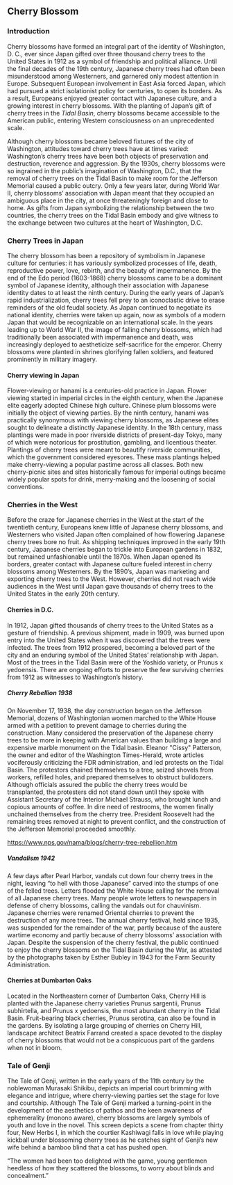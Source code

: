 <var data-essay
     title="Cherry Blossom"
     data-banner="https://upload.wikimedia.org/wikipedia/commons/thumb/8/8e/USA-Cherry_Blossom0.jpg/800px-USA-Cherry_Blossom0.jpg"
     data-layout="vtl"
     data-about="Q871991"></var>

<var title="cherry blossom" id="Q871991"  data-category="plant"></var>
<var title="Dumbarton Oaks" id="Q1264942"></var>
<var title="Eleanor Patterson" id="Q5122270"></var>
<var title="hanami" id="Q210150" data-category="activity"></var>
<var title="Murasaki Shikibu" id="Q81731"></var>
<var title="Prunus" id="Q190545"></var>
<var title="Prunus serotina" id="Q158987"></var>
<var title="Stockholm" id="Q1754"></var>
<var title="The Tale of Genji" id="Q8269"></var>

<var title="Washington, D. C." 
     id="Q61"
     data-fill="#FF0000"
     data-marker-symbol="landmark"
     data-prefer-geojson="true"
     ></var>

<var title="West Yorkshire"
     id="Q23083"
     data-fill="#FF0000"
     data-marker-symbol="leaf"
     ></var>

## Cherry Blossom
<var data-map id="intro-map" data-center="51.4,0.53" data-zoom="2" data-hide-labels="true" data-basemap="Esri_WorldPhysical"></var>
<var data-map-layer
     title="Polyline Decorator Test"
     data-type="geojson" 
     data-url="https://jstor-labs.github.io/plant-humanities/geojson/polyline_decorator.json"
     data-active="true"></var>

### Introduction

Cherry blossoms have formed an integral part of the identity of Washington, D. C., ever since Japan gifted over three thousand cherry trees to the United States in 1912 as a symbol of friendship and political alliance. Until the final decades of the 19th century, Japanese cherry trees had often been misunderstood among Westerners, and garnered only modest attention in Europe. Subsequent European involvement in East Asia forced Japan, which had pursued a strict isolationist policy for centuries, to open its borders. As a result, Europeans enjoyed greater contact with Japanese culture, and a growing interest in cherry blossoms. With the planting of Japan’s gift of cherry trees in the <var id="Q956781">Tidal Basin</var>, cherry blossoms became accessible to the American public, entering Western consciousness on an unprecedented scale.
<var title="West Yorkshire" id="Q23083"></var>
<var data-primary="map"></var>
<var data-image
     title="Holotype of Prunus serrulata Lindley f. shibayama E. H. Wilson [family ROSACEAE]"
     data-fit="cover"
     data-url="https://plants.jstor.org/seqapp/adore-djatoka/resolver?url_ver=Z39.88-2004&svc_id=info:lanl-repo/svc/getRegion&svc_val_fmt=info:ofi/fmt:kev:mtx:jpeg2000&svc.format=image/jpeg&rft_id=/jp2/fpx/16/gpi-a-typspe-01-42/a0000/a00032200.jp2"
     data-thumbnail="https://plants.jstor.org/fsi/img/size1/alukaplant/a/phase_01/a0000/a00032200.jpg"></var>
<var data-image
     title="Tidal Basin cherry trees"
     data-fit="cover"
     data-url="https://upload.wikimedia.org/wikipedia/commons/5/56/Washington_C_D.C._Tidal_Basin_cherry_trees.jpg"
     data-thumbnail="https://upload.wikimedia.org/wikipedia/commons/thumb/5/56/Washington_C_D.C._Tidal_Basin_cherry_trees.jpg/155px-Washington_C_D.C._Tidal_Basin_cherry_trees.jpg"></var>
<var data-specimens data-taxon-name="Prunus serrulata"></var>

Although cherry blossoms became beloved fixtures of the city of Washington, attitudes toward cherry trees have at times varied: Washington’s cherry trees have been both objects of preservation and destruction, reverence and aggression. By the 1930s, cherry blossoms were so ingrained in the public’s imagination of Washington, D.C., that the removal of cherry trees on the Tidal Basin to make room for the Jefferson Memorial caused a public outcry. Only a few years later, during World War II, cherry blossoms’ association with Japan meant that they occupied an ambiguous place in the city, at once threateningly foreign and close to home. As gifts from Japan symbolizing the relationship between the two countries, the cherry trees on the Tidal Basin embody and give witness to the exchange between two cultures at the heart of Washington, D.C.
<var data-primary="image"></var>
<var data-image
     data-fit="cover"
     data-title="Ornamental Cherry Tree In Full Bloom"
     data-url="https://upload.wikimedia.org/wikipedia/commons/6/69/Ornamental_Cherry_Tree_In_Full_Bloom.JPG"
     data-thumbnail="https://upload.wikimedia.org/wikipedia/commons/thumb/6/69/Ornamental_Cherry_Tree_In_Full_Bloom.JPG/320px-Ornamental_Cherry_Tree_In_Full_Bloom.JPG"></var>
<var data-image 
     data-fit="contain"
     title="Cherry trees in Daw Nan Kyi hill" data-url="https://upload.wikimedia.org/wikipedia/commons/b/bb/Cherry_trees%2C_You_can_see_in_Daw_Nan_Kyi_hill.jpg"
     data-thumbnail="https://upload.wikimedia.org/wikipedia/commons/thumb/b/bb/Cherry_trees%2C_You_can_see_in_Daw_Nan_Kyi_hill.jpg/306px-Cherry_trees%2C_You_can_see_in_Daw_Nan_Kyi_hill.jpg"></var>
<var data-image
     data-fit="cover"
     title="Cherry blossoms at POSTECH"
     data-url="https://upload.wikimedia.org/wikipedia/commons/2/22/Cherry_blossoms_at_POSTECH.jpeg"
     data-thumbnail="https://upload.wikimedia.org/wikipedia/commons/thumb/2/22/Cherry_blossoms_at_POSTECH.jpeg/320px-Cherry_blossoms_at_POSTECH.jpeg"></var>
<var data-image 
     data-fit="cover"
     title="Rippl Sour Cherry Tree in Blossom 1909" 
     data-url="https://upload.wikimedia.org/wikipedia/commons/1/13/Rippl_Sour_Cherry_Tree_in_Blossom_1909.jpg"
     data-thumbnail="https://upload.wikimedia.org/wikipedia/commons/thumb/1/13/Rippl_Sour_Cherry_Tree_in_Blossom_1909.jpg/320px-Rippl_Sour_Cherry_Tree_in_Blossom_1909.jpg"></var>

### Cherry Trees in Japan
<var data-map  id="japan-map" data-center="Q17" data-zoom="4"></var>
<var title="Tokyo" id="Q1490" data-scope="local"></var>
<var title="Japan" id="Q17" data-scope="global" data-prefer-geojson="true"></var>

The cherry blossom has been a repository of symbolism in Japanese culture for centuries: it has variously symbolized processes of life, death, reproductive power, love, rebirth, and the beauty of impermanence. By the end of the Edo period (1603-1868) cherry blossoms came to be a dominant symbol of Japanese identity, although their association with Japanese identity dates to at least the ninth century. During the early years of Japan’s rapid industrialization, cherry trees fell prey to an iconoclastic drive to erase reminders of the old feudal society. As Japan continued to negotiate its national identity, cherries were taken up again, now as symbols of a modern Japan that would be recognizable on an international scale. In the years leading up to World War II, the image of falling cherry blossoms, which had traditionally been associated with impermanence and death, was increasingly deployed to aestheticize self-sacrifice for the emperor. Cherry blossoms were planted in shrines glorifying fallen soldiers, and featured prominently in military imagery.

#### Cherry viewing in Japan

Flower-viewing or hanami is a centuries-old practice in Japan. Flower viewing started in imperial circles in the eighth century, when the Japanese elite eagerly adopted Chinese high culture. Chinese plum blossoms were initially the object of viewing parties. By the ninth century, hanami was practically synonymous with viewing cherry blossoms, as Japanese elites sought to delineate a distinctly Japanese identity. In the 18th century, mass plantings were made in poor riverside districts of present-day Tokyo, many of which were notorious for prostitution, gambling, and licentious theater. Plantings of cherry trees were meant to beautify riverside communities, which the government considered eyesores. These mass plantings helped make cherry-viewing a popular pastime across all classes. Both new cherry-picnic sites and sites historically famous for imperial outings became widely popular spots for drink, merry-making and the loosening of social conventions.
<var data-video id="jk0ic0D0MRo" title="Hanami"></var>

### Cherries in the West

Before the craze for Japanese cherries in the West at the start of the twentieth century, Europeans knew little of Japanese cherry blossoms, and Westerners who visited Japan often complained of how flowering Japanese cherry trees bore no fruit. As shipping techniques improved in the early 19th century, Japanese cherries began to trickle into European gardens in 1832, but remained unfashionable until the 1870s. When Japan opened its borders, greater contact with Japanese culture fueled interest in cherry blossoms among Westerners. By the 1890’s, Japan was marketing and exporting cherry trees to the West. However, cherries did not reach wide audiences in the West until Japan gave thousands of cherry trees to the United States in the early 20th century.
<var data-map data-center="48.8,-38.2" data-zoom="3" data-show-labels="true"></var>
<var title="Traverse City" id="Q984544"></var>

#### Cherries in D.C.

In 1912, Japan gifted thousands of cherry trees to the United States as a gesture of friendship. A previous shipment, made in 1909, was burned upon entry into the United States when it was discovered that the trees were infected. The trees from 1912 prospered, becoming a beloved part of the city and an enduring symbol of the United States’ relationship with Japan. Most of the trees in the Tidal Basin were of the Yoshido variety, or Prunus x yedoensis. There are ongoing efforts to preserve the few surviving cherries from 1912 as witnesses to Washington’s history.
<var data-map data-center="38.88,-77.03" data-zoom="13"></var>
<var data-map-layer data-type="mapwarper" title="Cherry festival map" data-mapwarper-id="37798" data-active="true"></var>

##### Cherry Rebellion 1938

On November 17, 1938, the day construction began on the Jefferson Memorial, dozens of Washingtonian women marched to the White House armed with a petition to prevent damage to cherries during the construction. Many considered the preservation of the Japanese cherry trees to be more in keeping with American values than building a large and expensive marble monument on the Tidal basin. Eleanor "Cissy" Patterson, the owner and editor of the Washington Times-Herald, wrote articles vociferously criticizing the FDR administration, and led protests on the Tidal Basin. The protestors chained themselves to a tree, seized shovels from workers, refilled holes, and prepared themselves to obstruct bulldozers. Although officials assured the public the cherry trees would be transplanted, the protesters did not stand down until they spoke with Assistant Secretary of the Interior Michael Strauss, who brought lunch and copious amounts of coffee. In dire need of restrooms, the women finally unchained themselves from the cherry tree. President Roosevelt had the remaining trees removed at night to prevent conflict, and the construction of the Jefferson Memorial proceeded smoothly.

https://www.nps.gov/nama/blogs/cherry-tree-rebellion.htm

##### Vandalism 1942

A few days after Pearl Harbor, vandals cut down four cherry trees in the night, leaving “to hell with those Japanese” carved into the stumps of one of the felled trees. Letters flooded the White House calling for the removal of all Japanese cherry trees. Many people wrote letters to newspapers in defense of cherry blossoms, calling the vandals out for chauvinism. Japanese cherries were renamed Oriental cherries to prevent the destruction of any more trees. The annual cherry festival, held since 1935, was suspended for the remainder of the war, partly because of the austere wartime economy and partly because of cherry blossoms’ association with Japan. Despite the suspension of the cherry festival, the public continued to enjoy the cherry blossoms on the Tidal Basin during the War, as attested by the photographs taken by Esther Bubley in 1943 for the Farm Security Administration.

#### Cherries at Dumbarton Oaks

Located in the Northeastern corner of Dumbarton Oaks, Cherry Hill is planted with the Japanese cherry varieties Prunus sargentii, Prunus subhirtella, and Prunus x yedoensis, the most abundant cherry in the Tidal Basin. Fruit-bearing black cherries, Prunus serotina, can also be found in the gardens. By isolating a large grouping of cherries on Cherry Hill, landscape architect Beatrix Farrand created a space devoted to the display of cherry blossoms that would not be a conspicuous part of the gardens when not in bloom.
<var data-map data-center="38.900868,-77.009021" data-zoom="11"></var>
<var data-video id="EvUK6ANy5II" title="Dumbarton Oaks Gardens: Cherry Hill"></var>

### Tale of Genji

The Tale of Genji, written in the early years of the 11th century by the noblewoman Murasaki Shikibu, depicts an imperial court brimming with elegance and intrigue, where cherry-viewing parties set the stage for love and courtship. Although The Tale of Genji marked a turning-point in the development of the aesthetics of pathos and the keen awareness of ephemerality (monono aware), cherry blossoms are largely symbols of youth and love in the novel. This screen depicts a scene from chapter thirty four, New Herbs I, in which the courtier Kashiwagi falls in love while playing kickball under blossoming cherry trees as he catches sight of Genji’s new wife behind a bamboo blind that a cat has pushed open.

“The women had been too delighted with the game, young gentlemen heedless of how they scattered the blossoms, to worry about blinds and concealment.”
